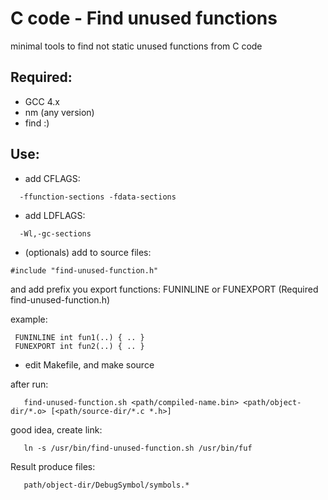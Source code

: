 # C code - Find unused functions

minimal tools to find not static unused functions from C code

## Required:

- GCC 4.x
- nm (any version)
- find :)

## Use:

  - add CFLAGS:
```
  -ffunction-sections -fdata-sections
```
  - add LDFLAGS:
```
  -Wl,-gc-sections
```
  - (optionals) add to source files:
  
```
#include "find-unused-function.h"
```

and add prefix you export functions: FUNINLINE or FUNEXPORT (Required find-unused-function.h)

example:

```
 FUNINLINE int fun1(..) { .. }
 FUNEXPORT int fun2(..) { .. }
```

  - edit Makefile, and make source

after run:
    
```
   find-unused-function.sh <path/compiled-name.bin> <path/object-dir/*.o> [<path/source-dir/*.c *.h>]
```
good idea, create link:

```
   ln -s /usr/bin/find-unused-function.sh /usr/bin/fuf
```
Result produce files:

```
   path/object-dir/DebugSymbol/symbols.*
```

